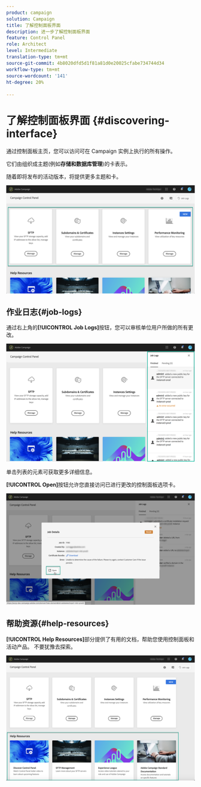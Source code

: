 ```yaml
---
product: campaign
solution: Campaign
title: 了解控制面板界面
description: 进一步了解控制面板界面
feature: Control Panel
role: Architect
level: Intermediate
translation-type: tm+mt
source-git-commit: 4b8020dfd5d1f81a81d0e20025cfabe734744d34
workflow-type: tm+mt
source-wordcount: '141'
ht-degree: 20%

---
```



# 了解控制面板界面 {#discovering-interface}

通过控制面板主页，您可以访问可在 Campaign 实例上执行的所有操作。

它们由组织成主题(例如&#x200B;**存储和数据库管理**)的卡表示。

随着即将发布的活动版本，将提供更多主题和卡。

![](assets/control_panel_interface.png)

## 作业日志{#job-logs}

通过右上角的&#x200B;**[!UICONTROL Job Logs]**&#x200B;按钮，您可以审核单位用户所做的所有更改。

![](assets/control_panel_interface2.png)

单击列表的元素可获取更多详细信息。

**[!UICONTROL Open]**&#x200B;按钮允许您直接访问已进行更改的控制面板选项卡。

![](assets/control_panel_logdetails.png)

## 帮助资源{#help-resources}

**[!UICONTROL Help Resources]**&#x200B;部分提供了有用的文档，帮助您使用控制面板和活动产品。 不要犹豫去探索。

![](assets/helpresources.png)
